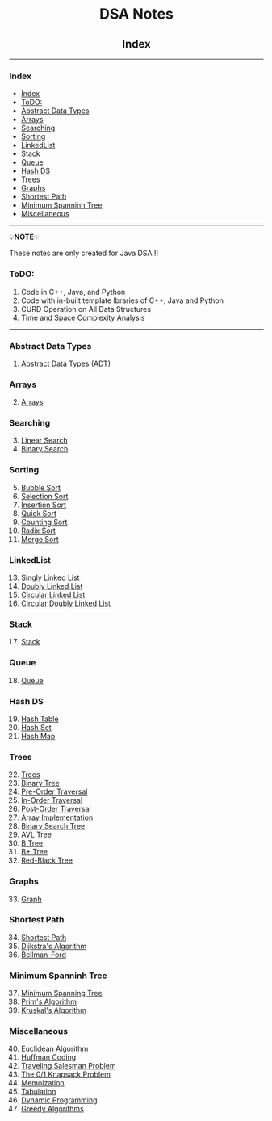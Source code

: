 <h1 style="text-align:center">DSA Notes</h1>

<h2 style="text-align:center">Index</h2>

<hr/>

### Index

- [Index](#index)
- [ToDO:](#todo)
- [Abstract Data Types](#abstract-data-types)
- [Arrays](#arrays)
- [Searching](#searching)
- [Sorting](#sorting)
- [LinkedList](#linkedlist)
- [Stack](#stack)
- [Queue](#queue)
- [Hash DS](#hash-ds)
- [Trees](#trees)
- [Graphs](#graphs)
- [Shortest Path](#shortest-path)
- [Minimum Spanninh Tree](#minimum-spanninh-tree)
- [Miscellaneous](#miscellaneous)


<hr/>

💡**NOTE**💡 

These notes are only created for Java DSA !!

### ToDO:
1. Code in C++, Java, and Python
2. Code with in-built template lbraries of C++, Java and Python
3. CURD Operation on All Data Structures
4. Time and Space Complexity Analysis

<hr/>

### Abstract Data Types
1. [Abstract Data Types (ADT)]()

### Arrays

2. [Arrays]()

### Searching

3. [Linear Search](./notes/3.%20LinearSearch.md)
4. [Binary Search](./notes/4.%20BinarySearch.md)

### Sorting

5. [Bubble Sort](./notes/5.%20Bubble%20Sort.md)
6. [Selection Sort](./notes/6.%20SeletionSort.md)
7. [Insertion Sort]()
8. [Quick Sort]()
9.  [Counting Sort]()
10. [Radix Sort]()
11. [Merge Sort]()

### LinkedList

13. [Singly Linked List]()
14. [Doubly Linked List]()
15. [Circular Linked List]()
16. [Circular Doubly Linked List]()

### Stack

17. [Stack]()

### Queue

18. [Queue]()

### Hash DS

19. [Hash Table]() 
20. [Hash Set]() 
21. [Hash Map]()

### Trees

22. [Trees]()
23. [Binary Tree]() 
24. [Pre-Order Traversal]() 
25. [In-Order Traversal]() 
26. [Post-Order Traversal]() 
27. [Array Implementation]() 
28. [Binary Search Tree]() 
29. [AVL Tree]() 
30. [B Tree]() 
31. [B+ Tree]() 
32. [Red-Black Tree]() 

### Graphs

33. [Graph]()

### Shortest Path

34. [Shortest Path]()
35. [Dijkstra's Algorithm]()
36. [Bellman-Ford]()

### Minimum Spanninh Tree 

37. [Minimum Spanning Tree]()
38. [Prim's Algorithm]()
39. [Kruskal's Algorithm]()

### Miscellaneous

40. [Euclidean Algorithm]()
41. [Huffman Coding]()
42. [Traveling Salesman Problem]()
43. [The 0/1 Knapsack Problem]()
44. [Memoization]()
45. [Tabulation]()
46. [Dynamic Programming]()
47. [Greedy Algorithms]()
